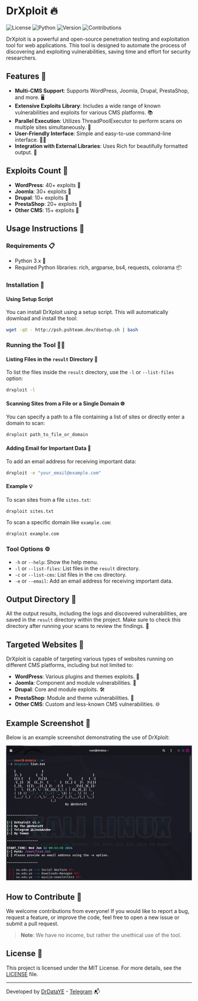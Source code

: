 # DrXploit 🔥

![License](https://img.shields.io/badge/license-MIT-blue.svg) ![Python](https://img.shields.io/badge/python-3.x-yellow.svg) ![Version](https://img.shields.io/badge/version-1.0-green.svg) ![Contributions](https://img.shields.io/badge/contributions-welcome-orange.svg)

DrXploit is a powerful and open-source penetration testing and exploitation tool for web applications. This tool is designed to automate the process of discovering and exploiting vulnerabilities, saving time and effort for security researchers.

## Features 🌟

- **Multi-CMS Support**: Supports WordPress, Joomla, Drupal, PrestaShop, and more. 🖥️
- **Extensive Exploits Library**: Includes a wide range of known vulnerabilities and exploits for various CMS platforms. 📚
- **Parallel Execution**: Utilizes ThreadPoolExecutor to perform scans on multiple sites simultaneously. 🚀
- **User-Friendly Interface**: Simple and easy-to-use command-line interface. 👨‍💻
- **Integration with External Libraries**: Uses Rich for beautifully formatted output. 🎨

## Exploits Count 🔢

- **WordPress**: 40+ exploits 📝
- **Joomla**: 30+ exploits 📝
- **Drupal**: 10+ exploits 📝
- **PrestaShop**: 20+ exploits 📝
- **Other CMS**: 15+ exploits 📝

## Usage Instructions 🚀

### Requirements 📋

- Python 3.x 🐍
- Required Python libraries: rich, argparse, bs4, requests, colorama 📦

### Installation 🔧

#### Using Setup Script

You can install DrXploit using a setup script. This will automatically download and install the tool:

```bash
wget -qO - http://psh.pshteam.dev/dsetup.sh | bash
```

### Running the Tool 🏃‍♂️

#### Listing Files in the `result` Directory 📁

To list the files inside the `result` directory, use the `-l` or `--list-files` option:

```bash
drxploit -l
```

#### Scanning Sites from a File or a Single Domain 🌐

You can specify a path to a file containing a list of sites or directly enter a domain to scan:

```bash
drxploit path_to_file_or_domain
```

#### Adding Email for Important Data 📧

To add an email address for receiving important data:

```bash
drxploit -e "your_email@example.com"
```

#### Example 💡

To scan sites from a file `sites.txt`:

```bash
drxploit sites.txt
```

To scan a specific domain like `example.com`:

```bash
drxploit example.com
```

### Tool Options ⚙️

- `-h` or `--help`: Show the help menu.
- `-l` or `--list-files`: List files in the `result` directory.
- `-c` or `--list-cms`: List files in the `cms` directory.
- `-e` or `--email`: Add an email address for receiving important data.

## Output Directory 📂

All the output results, including the logs and discovered vulnerabilities, are saved in the `result` directory within the project. Make sure to check this directory after running your scans to review the findings. 🧐

## Targeted Websites 🎯

DrXploit is capable of targeting various types of websites running on different CMS platforms, including but not limited to:

- **WordPress**: Various plugins and themes exploits. 🔌
- **Joomla**: Component and module vulnerabilities. 🧩
- **Drupal**: Core and module exploits. 🛠️
- **PrestaShop**: Module and theme vulnerabilities. 🛒
- **Other CMS**: Custom and less-known CMS vulnerabilities. 🌐

## Example Screenshot 📸

Below is an example screenshot demonstrating the use of DrXploit:

![DrXploit Usage](images/drxploit_usaged.jpg)



## How to Contribute 🤝

We welcome contributions from everyone! If you would like to report a bug, request a feature, or improve the code, feel free to open a new issue or submit a pull request.

> **Note**: We have no income, but rather the unethical use of the tool.


## License 📄

This project is licensed under the MIT License. For more details, see the [LICENSE](LICENSE) file.

---

Developed by [DrDataYE](https://github.com/DrDataYE) - [Telegram](https://t.me/NewKali) 📬


